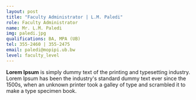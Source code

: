 ```yaml
---
layout: post
title: "Faculty Administrator | L.M. Paledi"
role: Faculty Administrator
name: Mr. L.M. Paledi
img: paledi.jpg
qualifications: BA, MPA (UB)
tel: 355-2460 | 355-2475
email: paledi@mopipi.ub.bw
level: faculty_level
---
```


<b>Lorem Ipsum</b> is simply dummy text of the printing and typesetting industry. Lorem Ipsum has been the industry's standard dummy text ever since the 1500s, when an unknown printer took a galley of type and scrambled it to make a type specimen book.